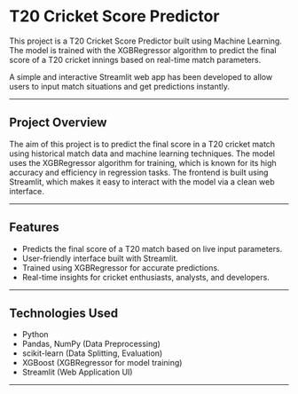 # T20 Cricket Score Predictor

This project is a T20 Cricket Score Predictor built using Machine Learning. The model is trained with the XGBRegressor algorithm to predict the final score of a T20 cricket innings based on real-time match parameters. 

A simple and interactive Streamlit web app has been developed to allow users to input match situations and get predictions instantly.

---

## Project Overview

The aim of this project is to predict the final score in a T20 cricket match using historical match data and machine learning techniques. The model uses the XGBRegressor algorithm for training, which is known for its high accuracy and efficiency in regression tasks. The frontend is built using Streamlit, which makes it easy to interact with the model via a clean web interface.

---

## Features

- Predicts the final score of a T20 match based on live input parameters.
- User-friendly interface built with Streamlit.
- Trained using XGBRegressor for accurate predictions.
- Real-time insights for cricket enthusiasts, analysts, and developers.

---

## Technologies Used

- Python  
- Pandas, NumPy (Data Preprocessing)  
- scikit-learn (Data Splitting, Evaluation)  
- XGBoost (XGBRegressor for model training)  
- Streamlit (Web Application UI)  

---


